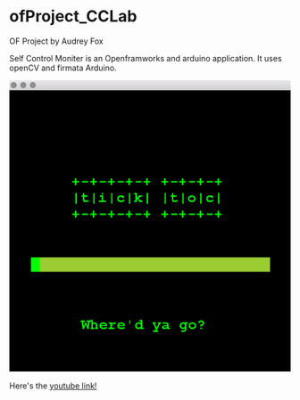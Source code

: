 # ofProject_CCLab
OF Project by Audrey Fox

Self Control Moniter is an Openframworks and arduino application. It uses openCV and firmata Arduino. 

![Alt text](https://github.com/foxa706/ofProject_CCLab/blob/master/screenshots/ss1.png)

Here's the [youtube link!](https://youtu.be/Qv5rThOap3k)
